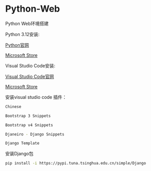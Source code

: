 # Python-Web
Python Web环境搭建

Python 3.12安装:

[Python官网](https://www.python.org/downloads/)

[Microsoft Store](https://apps.microsoft.com/detail/9ncvdn91xzqp)

Visual Studio Code安装:

[Visual Studio Code官网](https://code.visualstudio.com/Download)

[Microsoft Store](https://apps.microsoft.com/detail/xp9khm4bk9fz7q)


安装visual studio code 插件：
```bash
Chinese
```
```bash
Bootstrap 3 Snippets
```
```bash
Bootstrap v4 Snippets
```
```bash
Djaneiro - Django Snippets
```
```bash
Django Template
```

安装Django包
```bash
pip install -i https://pypi.tuna.tsinghua.edu.cn/simple/Django